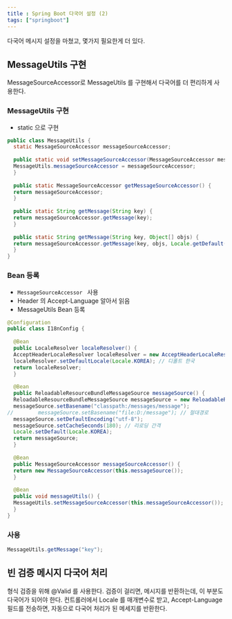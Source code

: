 ```yaml
---
title : Spring Boot 다국어 설정 (2)
tags: ["springboot"]
---
```


다국어 메시지 설정을 마쳤고, 몇가지 필요한게 더 있다. 

## MessageUtils 구현
MessageSourceAccessor로 MessageUtils 를 구현해서 다국어를 더 편리하게 사용한다. 

### MessageUtils 구현 
*  static 으로 구현
```java java
public class MessageUtils {  
  static MessageSourceAccessor messageSourceAccessor;  
  
  public static void setMessageSourceAccessor(MessageSourceAccessor messageSourceAccessor) {  
  MessageUtils.messageSourceAccessor = messageSourceAccessor;  
  }  
  
  public static MessageSourceAccessor getMessageSourceAccessor() {  
  return messageSourceAccessor;  
  }  
  
  public static String getMessage(String key) {  
  return messageSourceAccessor.getMessage(key);  
  }  
  
  public static String getMessage(String key, Object[] objs) {  
  return messageSourceAccessor.getMessage(key, objs, Locale.getDefault());  
  }  
}
```

### Bean 등록
* `MessageSourceAccessor ` 사용 
* Header 의 Accept-Language 알아서 읽음 
*  MessageUtils Bean 등록

```java java
@Configuration  
public class I18nConfig {  
  
  @Bean  
  public LocaleResolver localeResolver() {  
  AcceptHeaderLocaleResolver localeResolver = new AcceptHeaderLocaleResolver();  
  localeResolver.setDefaultLocale(Locale.KOREA); // 디폴트 한국  
  return localeResolver;  
  }  
  
  @Bean  
  public ReloadableResourceBundleMessageSource messageSource() {  
  ReloadableResourceBundleMessageSource messageSource = new ReloadableResourceBundleMessageSource();  
  messageSource.setBasename("classpath:/messages/message");  
//        messageSource.setBasename("file:D:/message"); // 절대경로  
  messageSource.setDefaultEncoding("utf-8");  
  messageSource.setCacheSeconds(180); // 리로딩 간격  
  Locale.setDefault(Locale.KOREA);  
  return messageSource;  
  }  
  
  @Bean  
  public MessageSourceAccessor messageSourceAccessor() {  
  return new MessageSourceAccessor(this.messageSource());  
  }  
  
  @Bean  
  public void messageUtils() {  
  MessageUtils.setMessageSourceAccessor(this.messageSourceAccessor());  
  }  
}
```

### 사용
```java java
MessageUtils.getMessage("key");
```


## 빈 검증 메시지 다국어 처리 
형식 검증을 위해 @Valid 를 사용한다. 검증이 걸리면, 메시지를 반환하는데, 이 부분도 다국어가 되어야 한다. 
컨트롤러에서 Locale 를 매개변수로 받고, Accept-Language 필드를 전송하면, 자동으로 다국어 처리가 된 메세지를 반환한다. 

<!--stackedit_data:
eyJoaXN0b3J5IjpbLTEwNzg3Njk3MjMsMjIxMzEzNjQxXX0=
-->